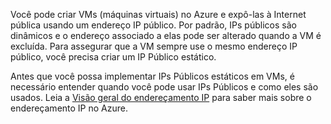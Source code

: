 Você pode criar VMs (máquinas virtuais) no Azure e expô-las à Internet pública usando um endereço IP público. Por padrão, IPs públicos são dinâmicos e o endereço associado a elas pode ser alterado quando a VM é excluída. Para assegurar que a VM sempre use o mesmo endereço IP público, você precisa criar um IP Público estático. 

Antes que você possa implementar IPs Públicos estáticos em VMs, é necessário entender quando você pode usar IPs Públicos e como eles são usados. Leia a [Visão geral do endereçamento IP](../articles/virtual-network/virtual-network-ip-addresses-overview-arm.md) para saber mais sobre o endereçamento IP no Azure.



<!--HONumber=Nov16_HO3-->


